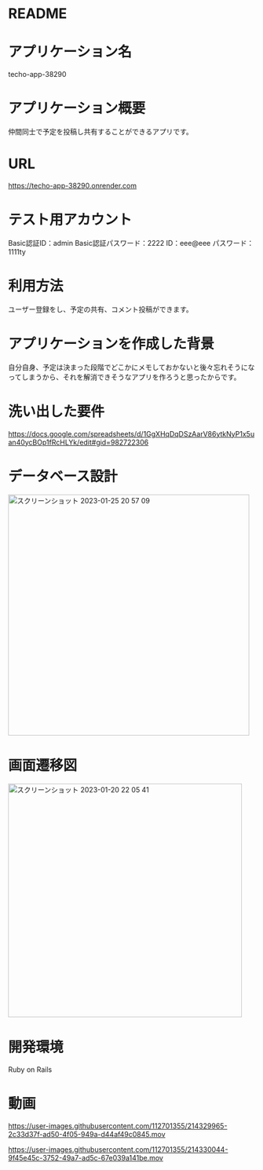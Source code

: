 # README

# アプリケーション名
techo-app-38290

# アプリケーション概要
仲間同士で予定を投稿し共有することができるアプリです。

# URL
https://techo-app-38290.onrender.com

# テスト用アカウント
Basic認証ID：admin
Basic認証パスワード：2222
ID：eee@eee
パスワード：1111ty

# 利用方法
ユーザー登録をし、予定の共有、コメント投稿ができます。

# アプリケーションを作成した背景
自分自身、予定は決まった段階でどこかにメモしておかないと後々忘れそうになってしまうから、それを解消できそうなアプリを作ろうと思ったからです。

# 洗い出した要件
https://docs.google.com/spreadsheets/d/1GgXHqDqDSzAarV86ytkNyP1x5uan40ycBOp1fRcHLYk/edit#gid=982722306

# データベース設計
<img width="491" alt="スクリーンショット 2023-01-25 20 57 09" src="https://user-images.githubusercontent.com/112701355/214557501-eef4ae3f-d93d-4df9-828c-d5abd061e119.png">

# 画面遷移図
<img width="476" alt="スクリーンショット 2023-01-20 22 05 41" src="https://user-images.githubusercontent.com/112701355/214556855-8e34c99d-038e-4539-8871-94d1224006f0.png">

# 開発環境
Ruby on Rails

# 動画

https://user-images.githubusercontent.com/112701355/214329965-2c33d37f-ad50-4f05-949a-d44af49c0845.mov

https://user-images.githubusercontent.com/112701355/214330044-9f45e45c-3752-49a7-ad5c-67e039a141be.mov


